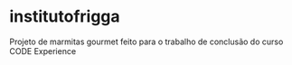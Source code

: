 # institutofrigga
Projeto de marmitas gourmet feito para o trabalho de conclusão do curso CODE Experience
